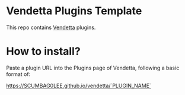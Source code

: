 # Vendetta Plugins Template
This repo contains [Vendetta](https://github.com/vendetta-mod/Vendetta) plugins.

# How to install?
Paste a plugin URL into the Plugins page of Vendetta, following a basic format of:

https://SCUMBAG0LEE.github.io/vendetta/`PLUGIN_NAME`
